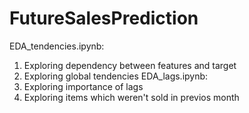 # FutureSalesPrediction
EDA_tendencies.ipynb:
1) Exploring dependency between features and target
2) Exploring global tendencies
EDA_lags.ipynb:
1) Exploring importance of lags
2) Exploring items which weren't sold in previos month
